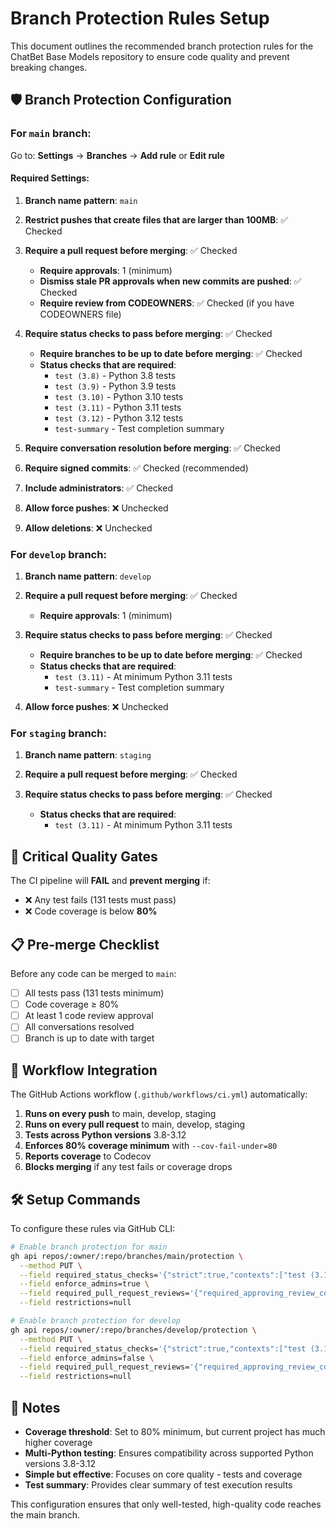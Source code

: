 # Branch Protection Rules Setup

This document outlines the recommended branch protection rules for the ChatBet Base Models repository to ensure code quality and prevent breaking changes.

## 🛡️ Branch Protection Configuration

### For `main` branch:

Go to: **Settings** → **Branches** → **Add rule** or **Edit rule**

#### Required Settings:

1. **Branch name pattern**: `main`

2. **Restrict pushes that create files that are larger than 100MB**: ✅ Checked

3. **Require a pull request before merging**: ✅ Checked
   - **Require approvals**: 1 (minimum)
   - **Dismiss stale PR approvals when new commits are pushed**: ✅ Checked
   - **Require review from CODEOWNERS**: ✅ Checked (if you have CODEOWNERS file)

4. **Require status checks to pass before merging**: ✅ Checked
   - **Require branches to be up to date before merging**: ✅ Checked
   - **Status checks that are required**:
     - `test (3.8)` - Python 3.8 tests
     - `test (3.9)` - Python 3.9 tests  
     - `test (3.10)` - Python 3.10 tests
     - `test (3.11)` - Python 3.11 tests
     - `test (3.12)` - Python 3.12 tests
     - `test-summary` - Test completion summary

5. **Require conversation resolution before merging**: ✅ Checked

6. **Require signed commits**: ✅ Checked (recommended)

7. **Include administrators**: ✅ Checked

8. **Allow force pushes**: ❌ Unchecked

9. **Allow deletions**: ❌ Unchecked

### For `develop` branch:

1. **Branch name pattern**: `develop`

2. **Require a pull request before merging**: ✅ Checked
   - **Require approvals**: 1 (minimum)

3. **Require status checks to pass before merging**: ✅ Checked
   - **Require branches to be up to date before merging**: ✅ Checked
   - **Status checks that are required**:
     - `test (3.11)` - At minimum Python 3.11 tests
     - `test-summary` - Test completion summary

4. **Allow force pushes**: ❌ Unchecked

### For `staging` branch:

1. **Branch name pattern**: `staging`

2. **Require a pull request before merging**: ✅ Checked

3. **Require status checks to pass before merging**: ✅ Checked
   - **Status checks that are required**:
     - `test (3.11)` - At minimum Python 3.11 tests

## 🚨 Critical Quality Gates

The CI pipeline will **FAIL** and **prevent merging** if:

- ❌ Any test fails (131 tests must pass)
- ❌ Code coverage is below **80%**

## 📋 Pre-merge Checklist

Before any code can be merged to `main`:

- [ ] All tests pass (131 tests minimum)
- [ ] Code coverage ≥ 80%
- [ ] At least 1 code review approval
- [ ] All conversations resolved
- [ ] Branch is up to date with target

## 🔄 Workflow Integration

The GitHub Actions workflow (`.github/workflows/ci.yml`) automatically:

1. **Runs on every push** to main, develop, staging
2. **Runs on every pull request** to main, develop, staging
3. **Tests across Python versions** 3.8-3.12
4. **Enforces 80% coverage minimum** with `--cov-fail-under=80`
5. **Reports coverage** to Codecov
6. **Blocks merging** if any test fails or coverage drops

## 🛠️ Setup Commands

To configure these rules via GitHub CLI:

```bash
# Enable branch protection for main
gh api repos/:owner/:repo/branches/main/protection \
  --method PUT \
  --field required_status_checks='{"strict":true,"contexts":["test (3.11)","test-summary"]}' \
  --field enforce_admins=true \
  --field required_pull_request_reviews='{"required_approving_review_count":1}' \
  --field restrictions=null

# Enable branch protection for develop  
gh api repos/:owner/:repo/branches/develop/protection \
  --method PUT \
  --field required_status_checks='{"strict":true,"contexts":["test (3.11)"]}' \
  --field enforce_admins=false \
  --field required_pull_request_reviews='{"required_approving_review_count":1}' \
  --field restrictions=null
```

## 📝 Notes

- **Coverage threshold**: Set to 80% minimum, but current project has much higher coverage
- **Multi-Python testing**: Ensures compatibility across supported Python versions 3.8-3.12
- **Simple but effective**: Focuses on core quality - tests and coverage
- **Test summary**: Provides clear summary of test execution results

This configuration ensures that only well-tested, high-quality code reaches the main branch.